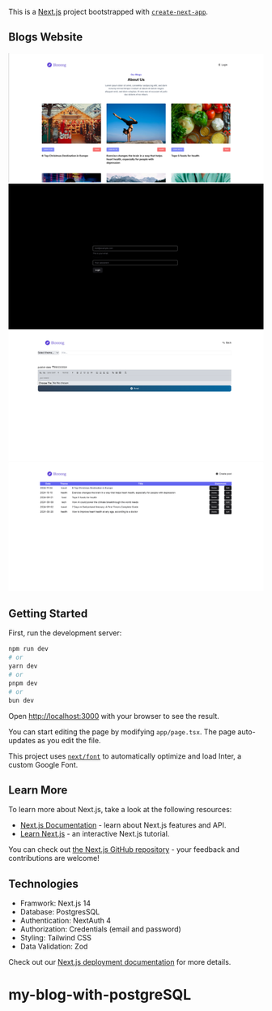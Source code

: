 This is a [Next.js](https://nextjs.org/) project bootstrapped with [`create-next-app`](https://github.com/vercel/next.js/tree/canary/packages/create-next-app).

## Blogs Website

![home_image](public/Home.png)
![login_image](public/login.png)
![create_image](public/create.png)
![management_image](public/management.png)

## Getting Started

First, run the development server:

```bash
npm run dev
# or
yarn dev
# or
pnpm dev
# or
bun dev
```

Open [http://localhost:3000](http://localhost:3000) with your browser to see the result.

You can start editing the page by modifying `app/page.tsx`. The page auto-updates as you edit the file.

This project uses [`next/font`](https://nextjs.org/docs/basic-features/font-optimization) to automatically optimize and load Inter, a custom Google Font.

## Learn More

To learn more about Next.js, take a look at the following resources:

- [Next.js Documentation](https://nextjs.org/docs) - learn about Next.js features and API.
- [Learn Next.js](https://nextjs.org/learn) - an interactive Next.js tutorial.

You can check out [the Next.js GitHub repository](https://github.com/vercel/next.js/) - your feedback and contributions are welcome!

## Technologies

- Framwork: Next.js 14
- Database: PostgresSQL
- Authentication: NextAuth 4 
- Authorization: Credentials (email and password)
- Styling: Tailwind CSS
- Data Validation: Zod


Check out our [Next.js deployment documentation](https://nextjs.org/docs/deployment) for more details.
# my-blog-with-postgreSQL
